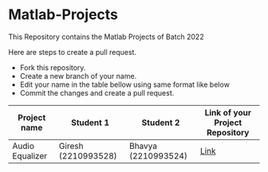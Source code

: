 # Matlab-Projects
This Repository contains the Matlab Projects of Batch 2022 

Here are steps to create a pull request.

- Fork this repository.
- Create a new branch of your name.
- Edit your name in the table bellow using same format like below
- Commit the changes and create a pull request.


|Project name|Student 1|Student 2|Link of your Project Repository|
|----------| ----------- | -----------|--------|
|Audio Equalizer|Giresh (2210993528)|Bhavya (2210993524)|[Link](https://github.com/Giresh001/MATLAB)|
